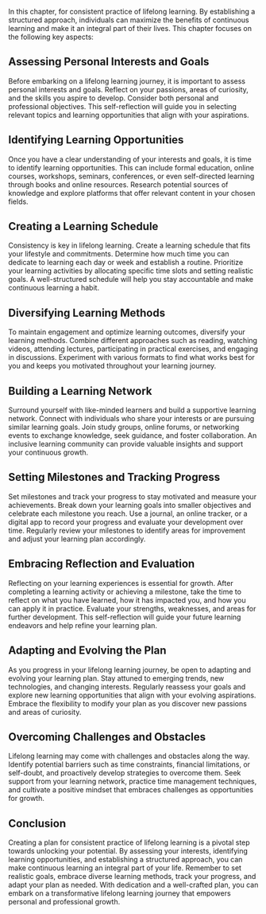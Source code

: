 
In this chapter, for consistent practice of lifelong learning. By establishing a structured approach, individuals can maximize the benefits of continuous learning and make it an integral part of their lives. This chapter focuses on the following key aspects:

**Assessing Personal Interests and Goals**
------------------------------------------

Before embarking on a lifelong learning journey, it is important to assess personal interests and goals. Reflect on your passions, areas of curiosity, and the skills you aspire to develop. Consider both personal and professional objectives. This self-reflection will guide you in selecting relevant topics and learning opportunities that align with your aspirations.

**Identifying Learning Opportunities**
--------------------------------------

Once you have a clear understanding of your interests and goals, it is time to identify learning opportunities. This can include formal education, online courses, workshops, seminars, conferences, or even self-directed learning through books and online resources. Research potential sources of knowledge and explore platforms that offer relevant content in your chosen fields.

**Creating a Learning Schedule**
--------------------------------

Consistency is key in lifelong learning. Create a learning schedule that fits your lifestyle and commitments. Determine how much time you can dedicate to learning each day or week and establish a routine. Prioritize your learning activities by allocating specific time slots and setting realistic goals. A well-structured schedule will help you stay accountable and make continuous learning a habit.

**Diversifying Learning Methods**
---------------------------------

To maintain engagement and optimize learning outcomes, diversify your learning methods. Combine different approaches such as reading, watching videos, attending lectures, participating in practical exercises, and engaging in discussions. Experiment with various formats to find what works best for you and keeps you motivated throughout your learning journey.

**Building a Learning Network**
-------------------------------

Surround yourself with like-minded learners and build a supportive learning network. Connect with individuals who share your interests or are pursuing similar learning goals. Join study groups, online forums, or networking events to exchange knowledge, seek guidance, and foster collaboration. An inclusive learning community can provide valuable insights and support your continuous growth.

**Setting Milestones and Tracking Progress**
--------------------------------------------

Set milestones and track your progress to stay motivated and measure your achievements. Break down your learning goals into smaller objectives and celebrate each milestone you reach. Use a journal, an online tracker, or a digital app to record your progress and evaluate your development over time. Regularly review your milestones to identify areas for improvement and adjust your learning plan accordingly.

**Embracing Reflection and Evaluation**
---------------------------------------

Reflecting on your learning experiences is essential for growth. After completing a learning activity or achieving a milestone, take the time to reflect on what you have learned, how it has impacted you, and how you can apply it in practice. Evaluate your strengths, weaknesses, and areas for further development. This self-reflection will guide your future learning endeavors and help refine your learning plan.

**Adapting and Evolving the Plan**
----------------------------------

As you progress in your lifelong learning journey, be open to adapting and evolving your learning plan. Stay attuned to emerging trends, new technologies, and changing interests. Regularly reassess your goals and explore new learning opportunities that align with your evolving aspirations. Embrace the flexibility to modify your plan as you discover new passions and areas of curiosity.

**Overcoming Challenges and Obstacles**
---------------------------------------

Lifelong learning may come with challenges and obstacles along the way. Identify potential barriers such as time constraints, financial limitations, or self-doubt, and proactively develop strategies to overcome them. Seek support from your learning network, practice time management techniques, and cultivate a positive mindset that embraces challenges as opportunities for growth.

Conclusion
----------

Creating a plan for consistent practice of lifelong learning is a pivotal step towards unlocking your potential. By assessing your interests, identifying learning opportunities, and establishing a structured approach, you can make continuous learning an integral part of your life. Remember to set realistic goals, embrace diverse learning methods, track your progress, and adapt your plan as needed. With dedication and a well-crafted plan, you can embark on a transformative lifelong learning journey that empowers personal and professional growth.

